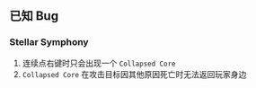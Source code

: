 ## 已知 Bug
### Stellar Symphony
1. 连续点右键时只会出现一个 `Collapsed Core`
2. `Collapsed Core` 在攻击目标因其他原因死亡时无法返回玩家身边